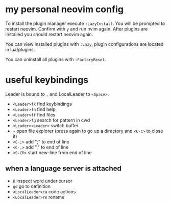 # my personal neovim config

To install the plugin manager execute `:LazyInstall`.
You will be prompted to restart neovim. Confirm with `y` and run nvim again.
After plugins are installed you should restart neovim again.

You can view installed plugins with `:Lazy`, plugin configurations are located in lua/plugins.

You can uninstall all plugins with `:FactoryReset`.

# useful keybindings
Leader is bound to `,` and LocalLeader to `<Space>`.

 - `<Leader>fk` find keybindings
 - `<Leader>fh` find help
 - `<Leader>ff` find files
 - `<Leader>fg` search for pattern in cwd
 - `<Leader><Leader>` switch buffer
 - `-` open file explorer (press again to go up a directory and `<C-c>` to close it)
 - `<C-;>` add ";" to end of line
 - `<C-,>` add "," to end of line
 - `<S-CR>` start new-line from end of line

## when a language server is attached

 - `K` inspect word under cursor
 - `gd` go to definition
 - `<LocalLeader>ca` code actions
 - `<LocalLeader>rn` rename
